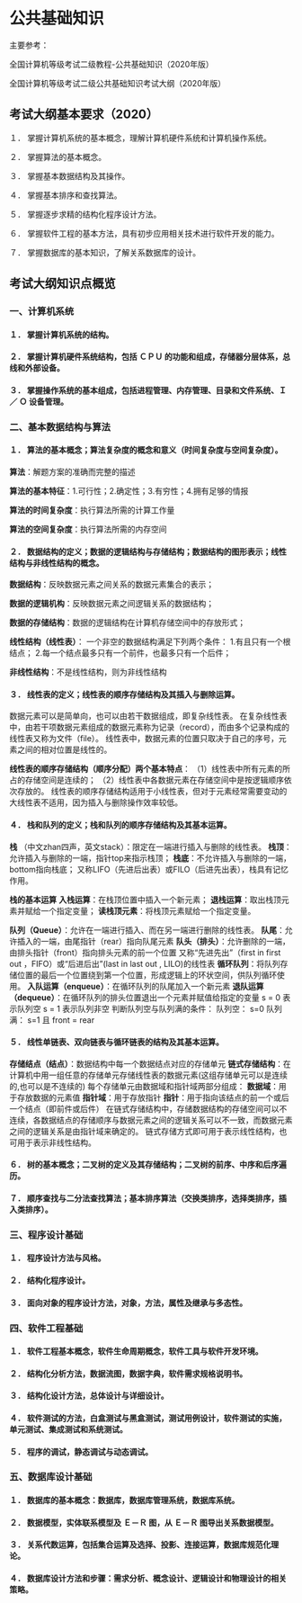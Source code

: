 # 公共基础知识
主要参考：

全国计算机等级考试二级教程-公共基础知识（2020年版）

全国计算机等级考试二级公共基础知识考试大纲（2020年版）

## 考试大纲基本要求（2020）

１． 掌握计算机系统的基本概念，理解计算机硬件系统和计算机操作系统。 

２． 掌握算法的基本概念。 

３． 掌握基本数据结构及其操作。 

４． 掌握基本排序和查找算法。 

５． 掌握逐步求精的结构化程序设计方法。 

６． 掌握软件工程的基本方法，具有初步应用相关技术进行软件开发的能力。 

７． 掌握数据库的基本知识，了解关系数据库的设计。

## 考试大纲知识点概览
### 一、计算机系统

#### １． 掌握计算机系统的结构。 

#### ２． 掌握计算机硬件系统结构，包括 ＣＰＵ 的功能和组成，存储器分层体系，总线和外部设备。 

#### ３． 掌握操作系统的基本组成，包括进程管理、内存管理、目录和文件系统、Ｉ ／ Ｏ 设备管理。

### 二、基本数据结构与算法

#### １． 算法的基本概念；算法复杂度的概念和意义（时间复杂度与空间复杂度）。

**算法**：解题方案的准确而完整的描述

**算法的基本特征**：1.可行性；2.确定性；3.有穷性；4.拥有足够的情报

**算法的时间复杂度**：执行算法所需的计算工作量

**算法的空间复杂度**：执行算法所需的内存空间

#### ２． 数据结构的定义；数据的逻辑结构与存储结构；数据结构的图形表示；线性结构与非线性结构的概念。 

**数据结构**：反映数据元素之间关系的数据元素集合的表示；

**数据的逻辑机构**：反映数据元素之间逻辑关系的数据结构；

**数据的存储结构**：数据的逻辑结构在计算机存储空间中的存放形式；

**线性结构（线性表）**：
一个非空的数据结构满足下列两个条件：
1.有且只有一个根结点；
2.每一个结点最多只有一个前件，也最多只有一个后件；

**非线性结构**：不是线性结构，则为非线性结构

#### ３． 线性表的定义；线性表的顺序存储结构及其插入与删除运算。 

数据元素可以是简单向，也可以由若干数据组成，即复杂线性表。
在复杂线性表中，由若干项数据元素组成的数据元素称为记录（record），而由多个记录构成的线性表又称为文件（file）。
线性表中，数据元素的位置只取决于自己的序号，元素之间的相对位置是线性的。

**线性表的顺序存储结构（顺序分配）两个基本特点**：
（1）线性表中所有元素的所占的存储空间是连续的；
（2）线性表中各数据元素在存储空间中是按逻辑顺序依次存放的。
线性表的顺序存储结构适用于小线性表，但对于元素经常需要变动的大线性表不适用，因为插入与删除操作效率较低。

#### ４． 栈和队列的定义；栈和队列的顺序存储结构及其基本运算。

**栈** （中文zhan四声，英文stack）：限定在一端进行插入与删除的线性表。
**栈顶**：允许插入与删除的一端，指针top来指示栈顶；
**栈底**：不允许插入与删除的一端，bottom指向栈底；
又称LIFO（先进后出表）或FILO（后进先出表），栈具有记忆作用。

**栈的基本运算**
**入栈运算**：在栈顶位置中插入一个新元素；
**退栈运算**：取出栈顶元素并赋给一个指定变量；
**读栈顶元素**：将栈顶元素赋给一个指定变量。

**队列（Queue）**：允许在一端进行插入、而在另一端进行删除的线性表。
**队尾**：允许插入的一端，由尾指针（rear）指向队尾元素
**队头（排头）**：允许删除的一端，由排头指针（front）指向排头元素的前一个位置
又称“先进先出”（first in first out ，FIFO）或“后进后出”(last in last out , LILO)的线性表
**循环队列**：将队列存储位置的最后一个位置绕到第一个位置，形成逻辑上的环状空间，供队列循环使用。
**入队运算（enqueue）**：在循环队列的队尾加入一个新元素
**退队运算（dequeue）**：在循环队列的排头位置退出一个元素并赋值给指定的变量
s = 0 表示队列空
s = 1 表示队列非空
判断队列空与队列满的条件：
队列空： s=0 
队列满： s=1 且 front = rear 


#### ５． 线性单链表、双向链表与循环链表的结构及其基本运算。 

**存储结点（结点）**：数据结构中每一个数据结点对应的存储单元
**链式存储结构**：在计算机中用一组任意的存储单元存储线性表的数据元素(这组存储单元可以是连续的,也可以是不连续的)
每个存储单元由数据域和指针域两部分组成：
**数据域**：用于存放数据的元素值
**指针域**：用于存放指针
**指针**：用于指向该结点的前一个或后一个结点（即前件或后件）
在链式存储结构中，存储数据结构的存储空间可以不连续，各数据结点的存储顺序与数据元素之间的逻辑关系可以不一致，而数据元素之间的逻辑关系是由指针域来确定的。
链式存储方式即可用于表示线性结构，也可用于表示非线性结构。


#### ６． 树的基本概念；二叉树的定义及其存储结构；二叉树的前序、中序和后序遍历。 



#### ７． 顺序查找与二分法查找算法；基本排序算法（交换类排序，选择类排序，插入类排序）。



### 三、程序设计基础

#### １． 程序设计方法与风格。 

#### ２． 结构化程序设计。 

#### ３． 面向对象的程序设计方法，对象，方法，属性及继承与多态性。

### 四、软件工程基础

#### １． 软件工程基本概念，软件生命周期概念，软件工具与软件开发环境。 

#### ２． 结构化分析方法，数据流图，数据字典，软件需求规格说明书。 

#### ３． 结构化设计方法，总体设计与详细设计。 

#### ４． 软件测试的方法，白盒测试与黑盒测试，测试用例设计，软件测试的实施，单元测试、集成测试和系统测试。

#### ５． 程序的调试，静态调试与动态调试。

### 五、数据库设计基础

#### １． 数据库的基本概念：数据库，数据库管理系统，数据库系统。 

#### ２． 数据模型，实体联系模型及 Ｅ－Ｒ 图，从 Ｅ－Ｒ 图导出关系数据模型。 

#### ３． 关系代数运算，包括集合运算及选择、投影、连接运算，数据库规范化理论。 

#### ４． 数据库设计方法和步骤：需求分析、概念设计、逻辑设计和物理设计的相关策略。
